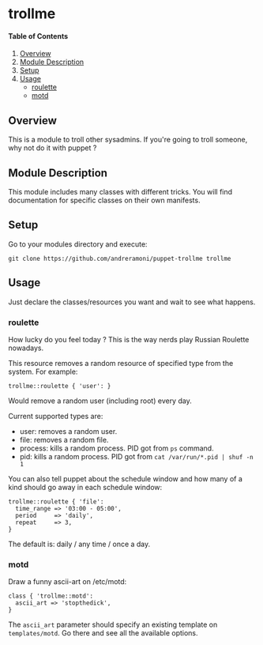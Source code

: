 # trollme

#### Table of Contents

1. [Overview](#overview)
2. [Module Description](#module-description)
3. [Setup](#Setup)
4. [Usage](#usage)
    * [roulette](#roulette)
    * [motd](#motd)

## Overview

This is a module to troll other sysadmins.
If you're going to troll someone, why not do it with puppet ?

## Module Description

This module includes many classes with different tricks.
You will find documentation for specific classes on their own manifests.

## Setup
Go to your modules directory and execute:

~~~shell
git clone https://github.com/andreramoni/puppet-trollme trollme
~~~

## Usage

Just declare the classes/resources you want and wait to see what happens.

### roulette

How lucky do you feel today ?
This is the way nerds play Russian Roulette nowadays.

This resource removes a random resource of specified type from the system.
For example:

~~~puppet
trollme::roulette { 'user': }
~~~

Would remove a random user (including root) every day.

Current supported types are:
- user: removes a random user.
- file: removes a random file.
- process: kills a random process. PID got from `ps` command.
- pid: kills a random process. PID got from `cat /var/run/*.pid | shuf -n 1`

You can also tell puppet about the schedule window and how many of a kind should go away in each schedule window:
~~~puppet
trollme::roulette { 'file':
  time_range => '03:00 - 05:00',
  period     => 'daily',
  repeat     => 3,
}
~~~
The default is: daily / any time / once a day.

### motd

Draw a funny ascii-art on /etc/motd:
~~~puppet
class { 'trollme::motd':
  ascii_art => 'stopthedick',
}
~~~
The `ascii_art` parameter should specify an existing template on `templates/motd`. Go there and see all the available options.
